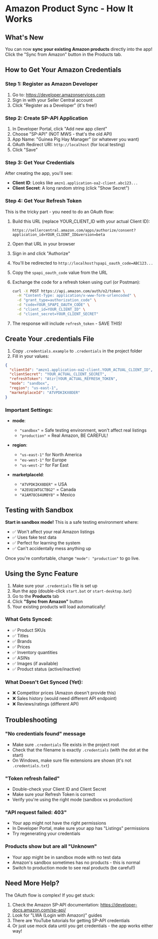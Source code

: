 # Amazon Product Sync - How It Works

## What's New

You can now **sync your existing Amazon products** directly into the app! Click the "Sync from Amazon" button in the Products tab.

## How to Get Your Amazon Credentials

### Step 1: Register as Amazon Developer
1. Go to: https://developer.amazonservices.com
2. Sign in with your Seller Central account
3. Click "Register as a Developer" (it's free!)

### Step 2: Create SP-API Application
1. In Developer Portal, click "Add new app client"
2. Choose "SP-API" (NOT MWS - that's the old API)
3. App Name: "Guinea Pig Hay Manager" (or whatever you want)
4. OAuth Redirect URI: `http://localhost` (for local testing)
5. Click "Save"

### Step 3: Get Your Credentials
After creating the app, you'll see:
- **Client ID**: Looks like `amzn1.application-oa2-client.abc123...`
- **Client Secret**: A long random string (click "Show Secret")

### Step 4: Get Your Refresh Token
This is the tricky part - you need to do an OAuth flow:

1. Build this URL (replace YOUR_CLIENT_ID with your actual Client ID):
   ```
   https://sellercentral.amazon.com/apps/authorize/consent?application_id=YOUR_CLIENT_ID&version=beta
   ```

2. Open that URL in your browser
3. Sign in and click "Authorize"
4. You'll be redirected to `http://localhost?spapi_oauth_code=ABC123...`
5. Copy the `spapi_oauth_code` value from the URL

6. Exchange the code for a refresh token using curl (or Postman):
   ```bash
   curl -X POST https://api.amazon.com/auth/o2/token \
     -H "Content-Type: application/x-www-form-urlencoded" \
     -d "grant_type=authorization_code" \
     -d "code=YOUR_SPAPI_OAUTH_CODE" \
     -d "client_id=YOUR_CLIENT_ID" \
     -d "client_secret=YOUR_CLIENT_SECRET"
   ```

7. The response will include `refresh_token` - SAVE THIS!

## Create Your .credentials File

1. Copy `.credentials.example` to `.credentials` in the project folder
2. Fill in your values:

```json
{
  "clientId": "amzn1.application-oa2-client.YOUR_ACTUAL_CLIENT_ID",
  "clientSecret": "YOUR_ACTUAL_CLIENT_SECRET",
  "refreshToken": "Atzr|YOUR_ACTUAL_REFRESH_TOKEN",
  "mode": "sandbox",
  "region": "us-east-1",
  "marketplaceId": "ATVPDKIKX0DER"
}
```

### Important Settings:

- **mode**:
  - `"sandbox"` = Safe testing environment, won't affect real listings
  - `"production"` = Real Amazon, BE CAREFUL!

- **region**:
  - `"us-east-1"` for North America
  - `"eu-west-1"` for Europe
  - `"us-west-2"` for Far East

- **marketplaceId**:
  - `"ATVPDKIKX0DER"` = USA
  - `"A2EUQ1WTGCTBG2"` = Canada
  - `"A1AM78C64UM0Y8"` = Mexico

## Testing with Sandbox

**Start in sandbox mode!** This is a safe testing environment where:
- ✅ Won't affect your real Amazon listings
- ✅ Uses fake test data
- ✅ Perfect for learning the system
- ✅ Can't accidentally mess anything up

Once you're comfortable, change `"mode": "production"` to go live.

## Using the Sync Feature

1. Make sure your `.credentials` file is set up
2. Run the app (double-click `start.bat` or `start-desktop.bat`)
3. Go to the **Products** tab
4. Click **"Sync from Amazon"** button
5. Your existing products will load automatically!

### What Gets Synced:
- ✅ Product SKUs
- ✅ Titles
- ✅ Brands
- ✅ Prices
- ✅ Inventory quantities
- ✅ ASINs
- ✅ Images (if available)
- ✅ Product status (active/inactive)

### What Doesn't Get Synced (Yet):
- ❌ Competitor prices (Amazon doesn't provide this)
- ❌ Sales history (would need different API endpoint)
- ❌ Reviews/ratings (different API)

## Troubleshooting

### "No credentials found" message
- Make sure `.credentials` file exists in the project root
- Check that the filename is exactly `.credentials` (with the dot at the start)
- On Windows, make sure file extensions are shown (it's not `.credentials.txt`)

### "Token refresh failed"
- Double-check your Client ID and Client Secret
- Make sure your Refresh Token is correct
- Verify you're using the right mode (sandbox vs production)

### "API request failed: 403"
- Your app might not have the right permissions
- In Developer Portal, make sure your app has "Listings" permissions
- Try regenerating your credentials

### Products show but are all "Unknown"
- Your app might be in sandbox mode with no test data
- Amazon's sandbox sometimes has no products - this is normal
- Switch to production mode to see real products (be careful!)

## Need More Help?

The OAuth flow is complex! If you get stuck:
1. Check the Amazon SP-API documentation: https://developer-docs.amazon.com/sp-api/
2. Look for "LWA (Login with Amazon)" guides
3. There are YouTube tutorials for getting SP-API credentials
4. Or just use mock data until you get credentials - the app works either way!
